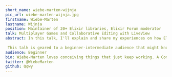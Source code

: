 ```yaml
---
short_name: wiebe-marten-wijnja
pic_url: wiebe-marten-wijnja.jpg
firstname: Wiebe-Marten
lastname: Wijnja
position: Maintainer of 20+ Elixir libraries, Elixir Forum moderator
talk: Multiplayer Games and Collaborative Editing with LiveView
abstract: In this talk, I'll explain and share my experiences on how Elixir, Phoenix and LiveView can be used to create web-applications in which multiple users are collaborating in real-time like collaborative document editing and multiplayer games.
 
 This talk is geared to a beginner-intermediate audience that might know some Elixir but might be new to LiveView and new to creating real-time multi-user systems. Some game-development techniques will be explained as well.
audience: Beginner
bio: Wiebe-Marten loves conceiving things that just keep working. A Computing Scientist in body and mind. Wiebe-Marten has 12+ years of practical web-development experience. In 2012, he started to specialise in working with decentralised, distributed and fault-tolerant systems. Initially working with Blockchain-based systems from 2012 onwards, the BitTorrent protocol, and other systems that allow for decentralised data sharing. Wiebe-Marten is an enthusiastic open sourcerer, a long-time developer using the Elixir programming language (maintainer of more than 20 libraries on Hex.PM), and a moderator on the Elixir Forum. In his spare time, Wiebe-Marten loves making music (piano, marimba), running, dancing and experiencing new things.
twitter: @WiebeMarten
github: Qqwy
---
```

